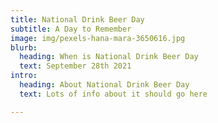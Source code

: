```yaml
---
title: National Drink Beer Day
subtitle: A Day to Remember
image: img/pexels-hana-mara-3650616.jpg
blurb:
  heading: When is National Drink Beer Day
  text: September 28th 2021
intro:
  heading: About National Drink Beer Day
  text: Lots of info about it should go here

---
```

